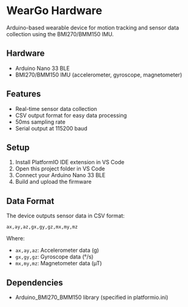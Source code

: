 # WearGo Hardware

Arduino-based wearable device for motion tracking and sensor data collection using the BMI270/BMM150 IMU.

## Hardware
- Arduino Nano 33 BLE
- BMI270/BMM150 IMU (accelerometer, gyroscope, magnetometer)

## Features
- Real-time sensor data collection
- CSV output format for easy data processing
- 50ms sampling rate
- Serial output at 115200 baud

## Setup
1. Install PlatformIO IDE extension in VS Code
2. Open this project folder in VS Code
3. Connect your Arduino Nano 33 BLE
4. Build and upload the firmware

## Data Format
The device outputs sensor data in CSV format:
```
ax,ay,az,gx,gy,gz,mx,my,mz
```
Where:
- `ax,ay,az`: Accelerometer data (g)
- `gx,gy,gz`: Gyroscope data (°/s)
- `mx,my,mz`: Magnetometer data (µT)

## Dependencies
- Arduino_BMI270_BMM150 library (specified in platformio.ini)
